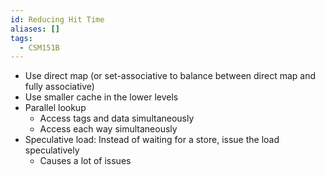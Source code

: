 ```yaml
---
id: Reducing Hit Time
aliases: []
tags:
  - CSM151B
---
```


- Use direct map (or set-associative to balance between direct map and fully
  associative)
- Use smaller cache in the lower levels
- Parallel lookup
  - Access tags and data simultaneously
  - Access each way simultaneously
- Speculative load: Instead of waiting for a store, issue the load speculatively
  - Causes a lot of issues
